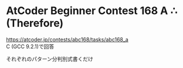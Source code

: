 # AtCoder Beginner Contest 168 A ∴ (Therefore)  
https://atcoder.jp/contests/abc168/tasks/abc168_a  
C (GCC 9.2.1)で回答  

それぞれのパターン分判別式書くだけ
